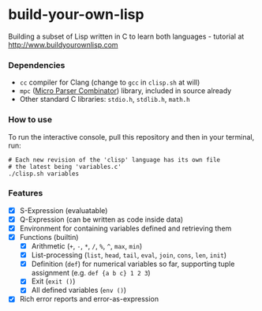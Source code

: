 # build-your-own-lisp
Building a subset of Lisp written in C to learn both languages - tutorial at http://www.buildyourownlisp.com

### Dependencies

- `cc` compiler for Clang (change to `gcc` in `clisp.sh` at will)
- `mpc` ([Micro Parser Combinator](https://github.com/orangeduck/mpc)) library, included in source already
- Other standard C libraries: `stdio.h`, `stdlib.h`, `math.h`

### How to use

To run the interactive console, pull this repository and then in your terminal, run:

```
# Each new revision of the 'clisp' language has its own file
# the latest being 'variables.c'
./clisp.sh variables
```

### Features

- [x] S-Expression (evaluatable)
- [x] Q-Expression (can be written as code inside data)
- [x] Environment for containing variables defined and retrieving them
- [x] Functions (builtin)
  - [x] Arithmetic (`+`, `-`, `*`, `/`, `%`, `^`, `max`, `min`)
  - [x] List-processing (`list`, `head`, `tail`, `eval`, `join`, `cons`, `len`, `init`)
  - [x] Definition (`def`) for numerical variables so far, supporting tuple assignment (e.g. `def {a b c} 1 2 3`)
  - [x] Exit (`exit ()`)
  - [x] All defined variables (`env ()`)
- [x] Rich error reports and error-as-expression